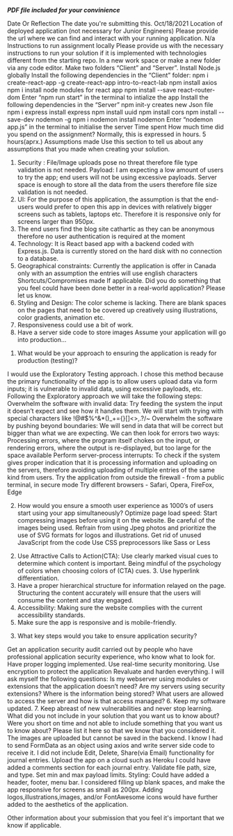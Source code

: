 *****PDF file included for your convinience*****

Date Or Reflection
The date you're submitting this.
Oct/18/2021
Location of deployed application (not necessary for Junior Engineers)
Please provide the url where we can find and interact with your running application.
N/a
Instructions to run assignment locally
Please provide us with the necessary instructions to run your solution if it is implemented with technologies different from the starting repo.
In a new work space or make a new folder via any code editor. Make two folders “Client” and “Server”.
Install Node.js globally 
Install the following dependencies in the “Client” folder:
npm i create-react-app -g
create-react-app intro-to-react-lab
npm install axios
npm i install  node modules for react app
npm install --save react-router-dom
Enter “npm run start” in the terminal to intialize the app 
Install the following dependencies in the “Server” 
npm init-y creates new Json file
npm i express install express
npm install uuid
npm install cors
npm install --save-dev nodemon -g
npm i nodemon install nodemon
Enter “nodemon app.js” in the terminal to initialise the server
Time spent
How much time did you spend on the assignment? Normally, this is expressed in hours.
5 hours(aprx.)
Assumptions made
Use this section to tell us about any assumptions that you made when creating your solution.
1. Security :
File/Image uploads pose no threat therefore file type validation is not needed.
Payload: I am expecting a low amount of users to try the app; end users will not be using excessive payloads.
Server space is enough to store all the data from the users therefore file size validation is not needed.
2.  UI: For the purpose of this application, the assumption is that the end-users would prefer to open this app in devices with relatively bigger screens such as tablets, laptops etc. Therefore it is responsive only for screens larger than 950px.
3. The end users find the blog site cathartic as they can be anonymous therefore no user authentication is required at the moment 
4. Technology: It is React based app with a backend coded with Express.js. Data is currently stored on the hard disk with no connection to a database. 
5. Geographical constraints: Currently the application is offer in Canada only with an assumption the entries will use english characters 
Shortcuts/Compromises made
If applicable. Did you do something that you feel could have been done better in a real-world application? Please let us know.
1. Styling and Design: The color scheme is lacking. There are blank spaces on the pages that need to be covered up creatively using illustrations, color gradients, animation etc.
2. Responsiveness could use a bit of work. 
3. Have a server side code to store images
Assume your application will go into production...
1) What would be your approach to ensuring the application is ready for production (testing)?

I would use the Exploratory Testing approach. I chose this method because the primary functionality of the app is to allow users  upload data via form inputs; it is vulnerable to invalid data, using excessive payloads, etc. Following the Exploratory approach we will take the following steps:
Overwhelm the software with invalid data: Try feeding the system the input it doesn’t expect and see how it handles them.  We will start with trying with special characters like  !@#$%^&*()_+={}[]<>,.?/~
Overwhelm the software by pushing beyond boundaries: We will send in data that will be correct but bigger than what we are expecting. We can then look for errors two ways: Processing errors, where the program itself chokes on the input, or rendering errors, where the output is re-displayed, but too large for the space available
 Perform server-process interrupts: To check if the system gives proper indication that it is processing information and uploading on the servers, therefore avoiding uploading of multiple entries of the same kind from users. 
Try the application from outside the firewall - from a public terminal, in secure mode
Try different browsers - Safari, Opera, FireFox, Edge
     
2) How would you ensure a smooth user experience as 1000’s of users start using your app simultaneously?
Optimize page load speed: 
Start compressing images before using it on the website. 
Be careful of the images being used. Refrain from using Jpeg photos and prioritize the use of SVG formats for logos and illustrations. 
Get rid of unused JavaScript from the code 
Use CSS preprocessors like Sass or Less
2. Use Attractive Calls to Action(CTA): 
Use clearly marked visual cues to determine which content is important.
Being mindful of the psychology of colors when choosing colors of (CTA) cues.
      3. Use hyperlink differentiation.
4. Have a proper hierarchical structure for information relayed on the page. Structuring the      content accurately will ensure  that the users will consume the content and stay engaged. 
5. Accessibility: Making sure the website complies with the current accessibility standards.
6. Make sure the app is responsive and is mobile-friendly.
3) What key steps would you take to ensure application security?

Get an application security audit carried out by people who have professional application security experience, who know what to look for. 
Have proper logging implemented.
Use real-time security monitoring.
Use encryption to protect the application
Revaluate and harden everything. I will ask myself the following questions: 
Is my webserver using modules or extensions that the application doesn’t need?
Are my servers using security extensions?
Where is the information being stored? 
What users are allowed to access the server and how is that access managed?
       6. Keep my software updated.
       7. Keep abreast of new vulnerabilities and never stop learning. 
What did you not include in your solution that you want us to know about? Were you short on time and not able to include something that you want us to know about? Please list it here so that we know that you considered it.
The images are uploaded but cannot be saved in the backend. I know I had to send FormData as an object using axios and write server side code to receive it.
I did not include Edit, Delete, Share(via Email) functionality for journal entries. 
Upload the app on a cloud such as Heroku 
I could have added a comments section for each journal entry.
Validate file path, size, and type. Set min and max payload limits.
Styling: Could have added a header, footer, menu bar. I considered filling up blank spaces, and make the app responsive for screens as small as 200px. Adding logos,illustrations,images, and/or FontAwesome icons would have further added to the aesthetics of the application. 

Other information about your submission that you feel it's important that we know if applicable.

